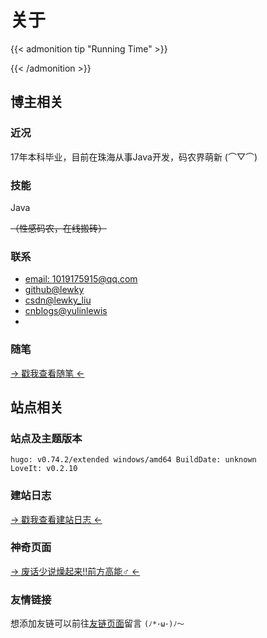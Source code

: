 # 关于


{{< admonition tip "Running Time" >}}
<!-- 站点运行时间 -->
<div id="days"></div>
{{< /admonition >}}

## 博主相关

### 近况

17年本科毕业，目前在珠海从事Java开发，码农界萌新 (⌒▽⌒)

### 技能

Java

~~（性感码农，在线搬砖）~~

### 联系

* <a href="javascript:void(0);">email: 1019175915@qq.com</a>
* <a href="https://github.com/lewky">github@lewky</a>
* <a href="https://blog.csdn.net/lewky_liu">csdn@lewky_liu</a>
* <a href="http://www.cnblogs.com/yulinlewis">cnblogs@yulinlewis</a>
* 
### 随笔

<a href="/posts/d65a1577.html" target="_blank">→ 戳我查看随笔 ←</a>

## 站点相关

### 站点及主题版本

	hugo: v0.74.2/extended windows/amd64 BuildDate: unknown
	LoveIt: v0.2.10

### 建站日志

<a href="/posts/e62c38c4.html" target="_blank">→ 戳我查看建站日志 ←</a>

### 神奇页面

<a href="/funny/high" target="_blank">→ 废话少说燥起来!!前方高能♂ ←</a>

### 友情链接

想添加友链可以前往[友链页面](/friends)留言 `(ﾉ*･ω･)ﾉ～`


<script>
/* 站点运行时间 */
function show_date_time(){
	window.setTimeout("show_date_time()", 1000);
	/* 请修改这里的起始时间 */
	BirthDay=new Date("04/24/2018 15:00:00");
	today=new Date();
	timeold=(today.getTime()-BirthDay.getTime());
	sectimeold=timeold/1000
	secondsold=Math.floor(sectimeold);
	msPerDay=24*60*60*1000
	e_daysold=timeold/msPerDay
	daysold=Math.floor(e_daysold);
	e_hrsold=(e_daysold-daysold)*24;
	hrsold=setzero(Math.floor(e_hrsold));
	e_minsold=(e_hrsold-hrsold)*60;
	minsold=setzero(Math.floor((e_hrsold-hrsold)*60));
	seconds=setzero(Math.floor((e_minsold-minsold)*60));
	document.getElementById('days').innerHTML="本站已运行"+daysold+"天"+hrsold+"小时"+minsold+"分"+seconds+"秒";
}
function setzero(i){
	if (i<10) {
		i="0" + i;
	}
	return i;
}
show_date_time();
</script>